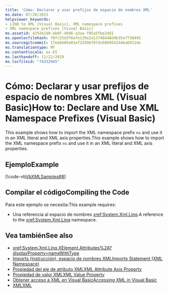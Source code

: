 ```yaml
---
title: 'Cómo: Declarar y usar prefijos de espacio de nombres XML'
ms.date: 07/20/2015
helpviewer_keywords:
- LINQ to XML [Visual Basic], XML namespace prefixes
- XML namespace prefixes [Visual Basic]
ms.assetid: 4292e1d9-eb8f-49d6-a3aa-f05a5fbe24d1
ms.openlocfilehash: f8fc55d3f8afe129e2a13748448d4b35e7f30d45
ms.sourcegitcommit: 17ee6605e01ef32506f8fdc686954244ba6911de
ms.translationtype: MT
ms.contentlocale: es-ES
ms.lasthandoff: 11/22/2019
ms.locfileid: "74332945"
---
```

# <a name="how-to-declare-and-use-xml-namespace-prefixes-visual-basic"></a><span data-ttu-id="5614d-102">Cómo: Declarar y usar prefijos de espacio de nombres XML (Visual Basic)</span><span class="sxs-lookup"><span data-stu-id="5614d-102">How to: Declare and Use XML Namespace Prefixes (Visual Basic)</span></span>
<span data-ttu-id="5614d-103">This example shows how to import the XML namespace prefix `ns` and use it in an XML literal and XML axis properties.</span><span class="sxs-lookup"><span data-stu-id="5614d-103">This example shows how to import the XML namespace prefix `ns` and use it in an XML literal and XML axis properties.</span></span>  
  
## <a name="example"></a><span data-ttu-id="5614d-104">Ejemplo</span><span class="sxs-lookup"><span data-stu-id="5614d-104">Example</span></span>  
 [!code-vb[VbXMLSamples#8](~/samples/snippets/visualbasic/VS_Snippets_VBCSharp/VbXMLSamples/VB/XMLSamples3.vb#8)]  
  
## <a name="compiling-the-code"></a><span data-ttu-id="5614d-105">Compilar el código</span><span class="sxs-lookup"><span data-stu-id="5614d-105">Compiling the Code</span></span>  
 <span data-ttu-id="5614d-106">Para este ejemplo se necesita:</span><span class="sxs-lookup"><span data-stu-id="5614d-106">This example requires:</span></span>  
  
- <span data-ttu-id="5614d-107">Una referencia al espacio de nombres <xref:System.Xml.Linq>.</span><span class="sxs-lookup"><span data-stu-id="5614d-107">A reference to the <xref:System.Xml.Linq> namespace.</span></span>  
  
## <a name="see-also"></a><span data-ttu-id="5614d-108">Vea también</span><span class="sxs-lookup"><span data-stu-id="5614d-108">See also</span></span>

- <xref:System.Xml.Linq.XElement.Attributes%2A?displayProperty=nameWithType>
- [<span data-ttu-id="5614d-109">Imports (instrucción), espacio de nombres XML</span><span class="sxs-lookup"><span data-stu-id="5614d-109">Imports Statement (XML Namespace)</span></span>](../../../../visual-basic/language-reference/statements/imports-statement-xml-namespace.md)
- [<span data-ttu-id="5614d-110">Propiedad del eje de atributo XML</span><span class="sxs-lookup"><span data-stu-id="5614d-110">XML Attribute Axis Property</span></span>](../../../../visual-basic/language-reference/xml-axis/xml-attribute-axis-property.md)
- [<span data-ttu-id="5614d-111">Propiedad de valor XML</span><span class="sxs-lookup"><span data-stu-id="5614d-111">XML Value Property</span></span>](../../../../visual-basic/language-reference/xml-axis/xml-value-property.md)
- [<span data-ttu-id="5614d-112">Obtener acceso a XML en Visual Basic</span><span class="sxs-lookup"><span data-stu-id="5614d-112">Accessing XML in Visual Basic</span></span>](../../../../visual-basic/programming-guide/language-features/xml/accessing-xml.md)
- [<span data-ttu-id="5614d-113">XML</span><span class="sxs-lookup"><span data-stu-id="5614d-113">XML</span></span>](../../../../visual-basic/programming-guide/language-features/xml/index.md)
